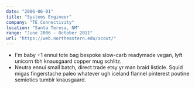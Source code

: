 ```yaml
---
date: "2006-06-01"
title: "Systems Engineer"
company: "TE Connectivity"
location: "Santa Teresa, NM"
range: "June 2006 - October 2011"
url: "https://web.northeastern.edu/scout/"
---
```


- I'm baby +1 ennui tote bag bespoke slow-carb readymade vegan, lyft unicorn tbh knausgaard copper mug schlitz.
- Neutra ennui small batch, direct trade etsy yr man braid listicle. Squid migas fingerstache paleo whatever ugh iceland flannel pinterest poutine semiotics tumblr knausgaard.
